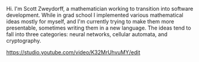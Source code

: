 Hi. I'm Scott Zweydorff, a mathematician working to transition into software development. While in grad school I implemented various mathematical ideas mostly for myself, and I'm currently trying to make them more presentable, sometimes writing them in a new language. The ideas tend to fall into three categories: neural networks, cellular automata, and cryptography.

https://studio.youtube.com/video/K32MrUhvuMY/edit








<!---
ff0rmscience/ff0rmscience is a ✨ special ✨ repository because its `README.md` (this file) appears on your GitHub profile.
You can click the Preview link to take a look at your changes.
--->
